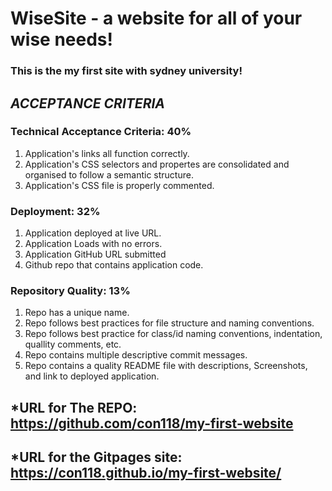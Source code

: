 # WiseSite - a website for all of your wise needs!

### This is the my first site with sydney university!

## *ACCEPTANCE CRITERIA*

### Technical Acceptance Criteria: 40%
1. Application's links all function correctly.
2. Application's CSS selectors and propertes are consolidated and organised to follow a semantic structure.
3. Application's CSS file is properly commented. 

### Deployment: 32% 
1. Application deployed at live URL.
2. Application Loads with no errors. 
3. Application GitHub URL submitted 
4. Github repo that contains application code.

### Repository Quality: 13%
1. Repo has a unique name.
2. Repo follows best practices for file structure and naming conventions.
3. Repo follows best practice for class/id naming conventions, indentation, quallity comments, etc. 
4. Repo contains multiple descriptive commit messages.
5. Repo contains a quality README file with descriptions, Screenshots, and link to deployed application.

## *URL for The REPO: https://github.com/con118/my-first-website
## *URL for the Gitpages site: https://con118.github.io/my-first-website/
